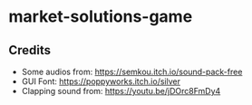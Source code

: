 # market-solutions-game

## Credits

- Some audios from: https://semkou.itch.io/sound-pack-free  
- GUI Font: https://poppyworks.itch.io/silver
- Clapping sound from: https://youtu.be/jDOrc8FmDy4
